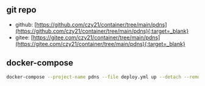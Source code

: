 ## git repo
  - github: [https://github.com/czy21/container/tree/main/pdns](https://github.com/czy21/container/tree/main/pdns){:target=_blank}
  - gitee: [https://gitee.com/czy21/container/tree/main/pdns](https://gitee.com/czy21/container/tree/main/pdns){:target=_blank}
## docker-compose
```bash
docker-compose --project-name pdns --file deploy.yml up --detach --remove-orphans
```